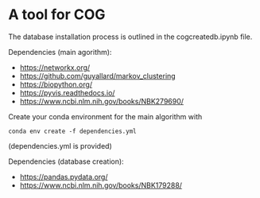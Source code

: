 # A tool for COG
The database installation process is outlined in the cogcreatedb.ipynb file.

Dependencies (main agorithm):
- https://networkx.org/
- https://github.com/guyallard/markov_clustering
- https://biopython.org/
- https://pyvis.readthedocs.io/
- https://www.ncbi.nlm.nih.gov/books/NBK279690/

Create your conda environment for the main algorithm with
```
conda env create -f dependencies.yml
```
(dependencies.yml is provided)

Dependencies (database creation):
- https://pandas.pydata.org/
- https://www.ncbi.nlm.nih.gov/books/NBK179288/

